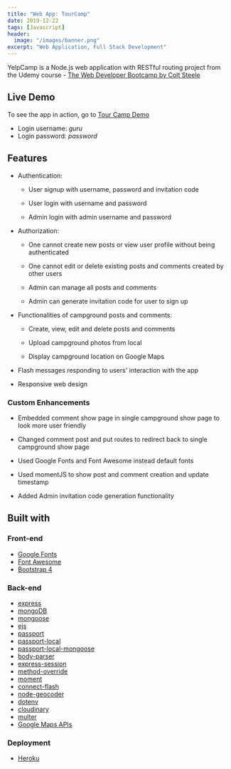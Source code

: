 ```yaml
---
title: "Web App: TourCamp"
date: 2019-12-22
tags: [Javascript]
header:
  image: "/images/banner.png"
excerpt: "Web Application, Full Stack Development"
---
```


YelpCamp is a Node.js web application with RESTful routing project from the Udemy course - [The Web Developer Bootcamp by Colt Steele](https://www.udemy.com/the-web-developer-bootcamp/)

## Live Demo

To see the app in action, go to <a href="https://tourcamp.herokuapp.com/" target="_blank">Tour Camp Demo</a>

* Login username: <i>guru</i>
* Login password: <i>password</i>

## Features

* Authentication:

  * User signup with username, password and invitation code

  * User login with username and password

  * Admin login with admin username and password

* Authorization:

  * One cannot create new posts or view user profile without being authenticated

  * One cannot edit or delete existing posts and comments created by other users

  * Admin can manage all posts and comments

  * Admin can generate invitation code for user to sign up

* Functionalities of campground posts and comments:

  * Create, view, edit and delete posts and comments

  * Upload campground photos from local

  * Display campground location on Google Maps

* Flash messages responding to users' interaction with the app

* Responsive web design

### Custom Enhancements

* Embedded comment show page in single campground show page to look more user friendly

* Changed comment post and put routes to redirect back to single campground show page

* Used Google Fonts and Font Awesome instead default fonts

* Used momentJS to show post and comment creation and update timestamp

* Added Admin invitation code generation functionality

## Built with

### Front-end

* [Google Fonts](https://fonts.google.com/)
* [Font Awesome](https://fontawesome.com/)
* [Bootstrap 4](https://getbootstrap.com/docs/4.1/getting-started/introduction/)

### Back-end

* [express](https://expressjs.com/)
* [mongoDB](https://www.mongodb.com/)
* [mongoose](http://mongoosejs.com/)
* [ejs](http://ejs.co/)
* [passport](http://www.passportjs.org/)
* [passport-local](https://www.npmjs.com/package/passport-local)
* [passport-local-mongoose](https://www.npmjs.com/package/passport-local-mongoose)
* [body-parser](https://www.npmjs.com/package/body-parser)
* [express-session](https://www.npmjs.com/package/express-session)
* [method-override](https://www.npmjs.com/package/method-override)
* [moment](https://momentjs.com/)
* [connect-flash](https://www.npmjs.com/package/connect-flash)
* [node-geocoder](https://www.npmjs.com/package/node-geocoder)
* [dotenv](https://www.npmjs.com/package/dotenv)
* [cloudinary](https://www.npmjs.com/package/cloudinary)
* [multer](https://www.npmjs.com/package/multer)
* [Google Maps APIs](https://developers.google.com/maps/)

### Deployment

* [Heroku](https://www.heroku.com/)